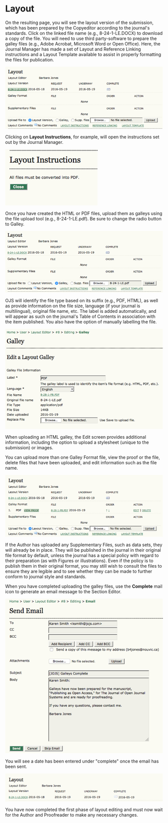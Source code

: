 # Layout

On the resulting page, you will see the layout version of the submission, which has been prepared by the Copyeditor according to the journal's standards. Click on the linked file name (e.g., 8-24-1-LE.DOCX) to download a copy of the file. You will need to use third party-software to prepare the galley files (e.g., Adobe Acrobat, Microsoft Word or Open Office). Here, the Journal Manager has made a set of Layout and Reference Linking instructions and a Layout Template available to assist in properly formatting the files for publication.

![Layout Editing](images/chapter11/layout_3.png)  

Clicking on **Layout Instructions**, for example, will open the instructions set out by the Journal Manager.

![Layout Instructions](images/chapter11/layout_10.png)  


Once you have created the HTML or PDF files, upload them as galleys using the file upload tool (e.g., 8-24-1-LE.pdf). Be sure to change the radio button to Galley.


![Uploading Galley Files](images/chapter11/layout_4.png)

OJS will identify the file type based on its suffix (e.g., PDF, HTML), as well as provide information on the file size, language (if your journal is multilingual), original file name, etc. The label is added automatically, and will appear as such on the journal's Table of Contents in association with the item published. You also have the option of manually labelling the file.

![PDF Galley Details](images/chapter11/layout_5.png)


When uploading an HTML galley, the Edit screen provides additional information, including the option to upload a stylesheet (unique to the submission) or images.


You can upload more than one Galley Format file, view the proof or the file, delete files that have been uploaded, and edit information such as the file name.

![Multiple Galley Files](images/chapter11/layout_7.png)


If the Author has uploaded any Supplementary Files, such as data sets, they will already be in place. They will be published in the journal in their original file format by default, unless the journal has a special policy with regard to their preparation (as with Figures or illustrations). Even if the policy is to publish them in their original format, you may still wish to consult the files to ensure they are legible and to see whether they can be made to further conform to journal style and standards.

When you have completed uploading the galley files, use the **Complete** mail icon to generate an email message to the Section Editor.

![Send Email](images/chapter11/layout_11.png)    

You will see a date has been entered under "complete" once the email has been sent.

![Completed Layout](images/chapter11/layout_8.png) 


You have now completed the first phase of layout editing and must now wait for the Author and Proofreader to make any necessary changes.

